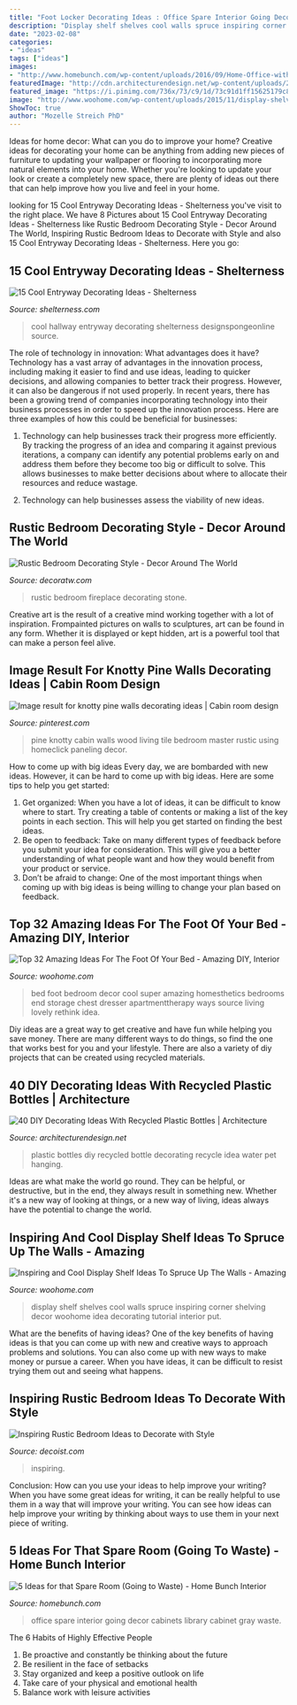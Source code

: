 ```yaml
---
title: "Foot Locker Decorating Ideas : Office Spare Interior Going Decor Cabinets Library Cabinet Gray Waste"
description: "Display shelf shelves cool walls spruce inspiring corner shelving decor woohome idea decorating tutorial interior put"
date: "2023-02-08"
categories:
- "ideas"
tags: ["ideas"]
images:
- "http://www.homebunch.com/wp-content/uploads/2016/09/Home-Office-with-gray-cabinet-1.jpg"
featuredImage: "http://cdn.architecturendesign.net/wp-content/uploads/2014/09/DIY-Plastic-Bottles-ideas-10-1.jpg"
featured_image: "https://i.pinimg.com/736x/73/c9/1d/73c91d1ff15625179c81b0ab6692d2c3--rustic-master-bedroom-master-bedrooms.jpg"
image: "http://www.woohome.com/wp-content/uploads/2015/11/display-shelves-woohome-4.jpg"
ShowToc: true
author: "Mozelle Streich PhD"
---
```



Ideas for home decor: What can you do to improve your home?
Creative ideas for decorating your home can be anything from adding new pieces of furniture to updating your wallpaper or flooring to incorporating more natural elements into your home. Whether you're looking to update your look or create a completely new space, there are plenty of ideas out there that can help improve how you live and feel in your home.

	

		
looking for 15 Cool Entryway Decorating Ideas - Shelterness you've visit to the right place. We have 8 Pictures about 15 Cool Entryway Decorating Ideas - Shelterness like Rustic Bedroom Decorating Style - Decor Around The World, Inspiring Rustic Bedroom Ideas to Decorate with Style and also 15 Cool Entryway Decorating Ideas - Shelterness. Here you go:
		
    
## 15 Cool Entryway Decorating Ideas - Shelterness

<img loading=lazy src="http://i.shelterness.com/cool-hallway-design-8.jpg" onerror="this.onerror=null;this.src='https://tse4.mm.bing.net/th?id=OIP.PrhR6W7sb_LnJ7TGoyzcCwHaJ3&amp;pid=15.1';" alt="15 Cool Entryway Decorating Ideas - Shelterness">

_Source: shelterness.com_

>cool hallway entryway decorating shelterness designspongeonline source. 

	

The role of technology in innovation: What advantages does it have?
Technology has a vast array of advantages in the innovation process, including making it easier to find and use ideas, leading to quicker decisions, and allowing companies to better track their progress. However, it can also be dangerous if not used properly. In recent years, there has been a growing trend of companies incorporating technology into their business processes in order to speed up the innovation process. Here are three examples of how this could be beneficial for businesses: 
1) Technology can help businesses track their progress more efficiently. By tracking the progress of an idea and comparing it against previous iterations, a company can identify any potential problems early on and address them before they become too big or difficult to solve. This allows businesses to make better decisions about where to allocate their resources and reduce wastage. 

2) Technology can help businesses assess the viability of new ideas.

    
## Rustic Bedroom Decorating Style - Decor Around The World

<img loading=lazy src="https://decoratw.com/wp-content/uploads/2016/02/Rustic-bedroom-with-cozy-stone-fireplace-and-mountain-view.jpg" onerror="this.onerror=null;this.src='https://tse3.mm.bing.net/th?id=OIP.7mkUhOXRHvJ7KiNeLXum7AHaJQ&amp;pid=15.1';" alt="Rustic Bedroom Decorating Style - Decor Around The World">

_Source: decoratw.com_

>rustic bedroom fireplace decorating stone. 

	

Creative art is the result of a creative mind working together with a lot of inspiration. Frompainted pictures on walls to sculptures, art can be found in any form. Whether it is displayed or kept hidden, art is a powerful tool that can make a person feel alive.

    
## Image Result For Knotty Pine Walls Decorating Ideas | Cabin Room Design

<img loading=lazy src="https://i.pinimg.com/736x/73/c9/1d/73c91d1ff15625179c81b0ab6692d2c3--rustic-master-bedroom-master-bedrooms.jpg" onerror="this.onerror=null;this.src='https://tse1.mm.bing.net/th?id=OIP.GBt18_2SEoHSfmEdakGIZgHaE8&amp;pid=15.1';" alt="Image result for knotty pine walls decorating ideas | Cabin room design">

_Source: pinterest.com_

>pine knotty cabin walls wood living tile bedroom master rustic using homeclick paneling decor. 

	

How to come up with big ideas
Every day, we are bombarded with new ideas. However, it can be hard to come up with big ideas. Here are some tips to help you get started: 
1. Get organized: When you have a lot of ideas, it can be difficult to know where to start. Try creating a table of contents or making a list of the key points in each section. This will help you get started on finding the best ideas. 
2. Be open to feedback: Take on many different types of feedback before you submit your idea for consideration. This will give you a better understanding of what people want and how they would benefit from your product or service. 
3. Don’t be afraid to change: One of the most important things when coming up with big ideas is being willing to change your plan based on feedback.

    
## Top 32 Amazing Ideas For The Foot Of Your Bed - Amazing DIY, Interior

<img loading=lazy src="http://www.woohome.com/wp-content/uploads/2016/01/foot-of-the-bed-28.jpg" onerror="this.onerror=null;this.src='https://tse3.mm.bing.net/th?id=OIP.0f2vg9W3aRAYHaXthk3ZiQHaKB&amp;pid=15.1';" alt="Top 32 Amazing Ideas For The Foot Of Your Bed - Amazing DIY, Interior">

_Source: woohome.com_

>bed foot bedroom decor cool super amazing homesthetics bedrooms end storage chest dresser apartmenttherapy ways source living lovely rethink idea. 

	

Diy ideas are a great way to get creative and have fun while helping you save money. There are many different ways to do things, so find the one that works best for you and your lifestyle. There are also a variety of diy projects that can be created using recycled materials.

    
## 40 DIY Decorating Ideas With Recycled Plastic Bottles | Architecture

<img loading=lazy src="http://cdn.architecturendesign.net/wp-content/uploads/2014/09/DIY-Plastic-Bottles-ideas-10-1.jpg" onerror="this.onerror=null;this.src='https://tse3.mm.bing.net/th?id=OIP.x95qk8JxR-eOaX43EOz_qAHaE8&amp;pid=15.1';" alt="40 DIY Decorating Ideas With Recycled Plastic Bottles | Architecture">

_Source: architecturendesign.net_

>plastic bottles diy recycled bottle decorating recycle idea water pet hanging. 

	

Ideas are what make the world go round. They can be helpful, or destructive, but in the end, they always result in something new. Whether it's a new way of looking at things, or a new way of living, ideas always have the potential to change the world.

    
## Inspiring And Cool Display Shelf Ideas To Spruce Up The Walls - Amazing

<img loading=lazy src="http://www.woohome.com/wp-content/uploads/2015/11/display-shelves-woohome-4.jpg" onerror="this.onerror=null;this.src='https://tse1.mm.bing.net/th?id=OIP.vFDrNLtX8kS-vFAxV24KCgHaJ4&amp;pid=15.1';" alt="Inspiring and Cool Display Shelf Ideas To Spruce Up The Walls - Amazing">

_Source: woohome.com_

>display shelf shelves cool walls spruce inspiring corner shelving decor woohome idea decorating tutorial interior put. 

	

What are the benefits of having ideas?
One of the key benefits of having ideas is that you can come up with new and creative ways to approach problems and solutions. You can also come up with new ways to make money or pursue a career. When you have ideas, it can be difficult to resist trying them out and seeing what happens.

    
## Inspiring Rustic Bedroom Ideas To Decorate With Style

<img loading=lazy src="https://cdn.decoist.com/wp-content/uploads/2013/01/cozy-rustic-bedroom-design.jpg" onerror="this.onerror=null;this.src='https://tse1.mm.bing.net/th?id=OIP.txxDn_bJxb5_vQbycHY4eAHaLI&amp;pid=15.1';" alt="Inspiring Rustic Bedroom Ideas to Decorate with Style">

_Source: decoist.com_

>inspiring. 

	

Conclusion: How can you use your ideas to help improve your writing?
When you have some great ideas for writing, it can be really helpful to use them in a way that will improve your writing. You can see how ideas can help improve your writing by thinking about ways to use them in your next piece of writing.

    
## 5 Ideas For That Spare Room (Going To Waste) - Home Bunch Interior

<img loading=lazy src="http://www.homebunch.com/wp-content/uploads/2016/09/Home-Office-with-gray-cabinet-1.jpg" onerror="this.onerror=null;this.src='https://tse3.mm.bing.net/th?id=OIP.B9BeieaQ5vE-8_35J1XypAHaKJ&amp;pid=15.1';" alt="5 Ideas for that Spare Room (Going to Waste) - Home Bunch Interior">

_Source: homebunch.com_

>office spare interior going decor cabinets library cabinet gray waste. 

	

The 6 Habits of Highly Effective People
1. Be proactive and constantly be thinking about the future 
2. Be resilient in the face of setbacks 
3. Stay organized and keep a positive outlook on life 
4. Take care of your physical and emotional health 
5. Balance work with leisure activities 

